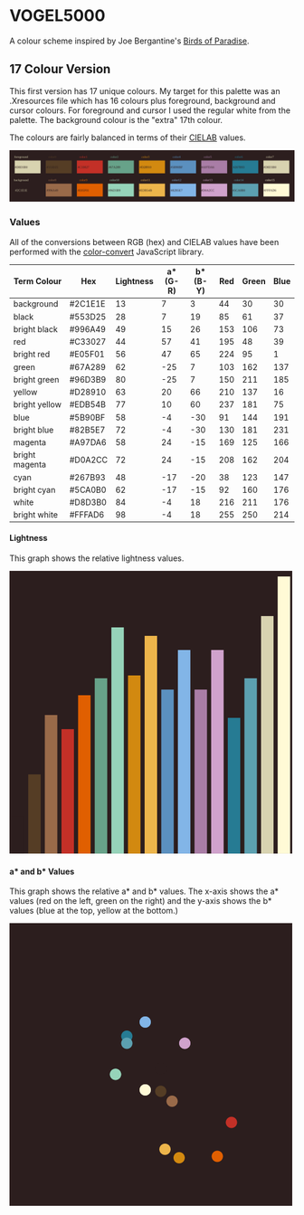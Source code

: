 # VOGEL5000

A colour scheme inspired by Joe Bergantine's [Birds of Paradise](https://github.com/bergantine/Birds-of-Paradise).

## 17 Colour Version

This first version has 17 unique colours.  My target for this palette was an .Xresources file which has 16 colours plus foreground, background and cursor colours.  For foreground and cursor I used the regular white from the palette.  The background colour is the "extra" 17th colour.

The colours are fairly balanced in terms of their [CIELAB](https://en.wikipedia.org/wiki/CIELAB_color_space) values.

<img src="./swatch.svg">

### Values

All of the conversions between RGB (hex) and CIELAB values have been performed with the [color-convert](https://github.com/Qix-/color-convert) JavaScript library.

Term Colour | Hex  | Lightness  | a* (G-R)  | b* (B-Y)  | Red  | Green  | Blue
--- | --- | --- | --- | --- | --- | --- | ---
background | #2C1E1E  | 13  | 7  | 3  | 44  | 30  | 30
black | #553D25  | 28  | 7  | 19  | 85  | 61  | 37
bright black | #996A49  | 49  | 15  | 26  | 153  | 106  | 73
red | #C33027  | 44  | 57  | 41  | 195  | 48  | 39
bright red | #E05F01  | 56  | 47  | 65  | 224  | 95  | 1
green | #67A289  | 62  | -25  | 7  | 103  | 162  | 137
bright green | #96D3B9  | 80  | -25  | 7  | 150  | 211  | 185
yellow | #D28910  | 63  | 20  | 66  | 210  | 137  | 16
bright yellow | #EDB54B  | 77  | 10  | 60  | 237  | 181  | 75
blue | #5B90BF  | 58  | -4  | -30  | 91  | 144  | 191
bright blue | #82B5E7  | 72  | -4  | -30  | 130  | 181  | 231
magenta | #A97DA6  | 58  | 24  | -15  | 169  | 125  | 166
bright magenta | #D0A2CC  | 72  | 24  | -15  | 208  | 162  | 204
cyan | #267B93  | 48  | -17  | -20  | 38  | 123  | 147
bright cyan | #5CA0B0  | 62  | -17  | -15  | 92  | 160  | 176
white | #D8D3B0  | 84  | -4  | 18  | 216  | 211  | 176
bright white | #FFFAD6  | 98  | -4  | 18  | 255  | 250  | 214


#### Lightness

This graph shows the relative lightness values.

<img src="./lab_lightness.png">

#### a* and b* Values

This graph shows the relative a* and b* values.  The x-axis shows the a* values (red on the left, green on the right) and the y-axis shows the b* values (blue at the top, yellow at the bottom.)

<img src="./lab_abscatter.png">
